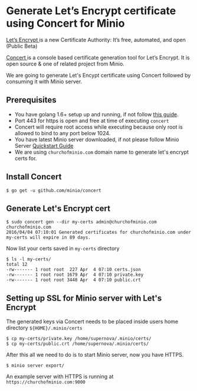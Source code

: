 # Generate Let’s Encrypt certificate using Concert for Minio

[Let’s Encrypt ](https://letsencrypt.org/)is a new Certificate Authority: It’s free, automated, and open (Public Beta)

[Concert ](https://docs.minio.io/docs/concert) is a console based certificate generation tool for  Let’s Encrypt. It is open source & one of related project from Minio.

We are going to generate Let's Encypt certificate using Concert followed by consuming it with  Minio server.

## Prerequisites
* You have golang 1.6+ setup up and running, if not follow [this guide](https://docs.minio.io/docs/install-golang).
* Port 443 for https is open and  free at time of executing `concert`
* Concert will require root access while executing because only root is allowed to bind to any port below 1024.
* You have latest Minio server downloaded, if not please follow Minio Server [Quickstart Guide](doc:minio)
* We are using ``churchofminio.com`` domain name to generate let's encrypt certs for.

## Install Concert
```
$ go get -u github.com/minio/concert
```
## Generate Let's Encrypt cert
```
$ sudo concert gen --dir my-certs admin@churchofminio.com churchofminio.com
2016/04/04 07:10:01 Generated certificates for churchofminio.com under my-certs will expire in 89 days.
```
Now list your certs saved in `my-certs` directory
```
$ ls -l my-certs/
total 12
-rw------- 1 root root  227 Apr  4 07:10 certs.json
-rw------- 1 root root 1679 Apr  4 07:10 private.key
-rw------- 1 root root 3448 Apr  4 07:10 public.crt
```
## Setting up SSL for Minio server with Let's Encrypt

The generated keys via Concert needs to be placed inside users home directory ``${HOME}/.minio/certs``
```
$ cp my-certs/private.key /home/supernova/.minio/certs/
$ cp my-certs/public.crt /home/supernova/.minio/certs/
```
After this all we need to do is to start Minio server, now you have HTTPS.
```
$ minio server export/
```
An example server with HTTPS is running at
``https://churchofminio.com:9000``
